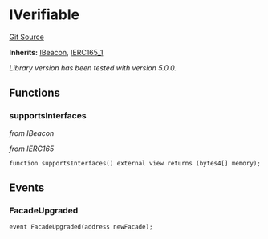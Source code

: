 # IVerifiable
[Git Source](https://github.com/metacontract/mc/blob/b874bc295b567a7e9bd6d6c63dfe84df116a2f3a/src/devkit/Flattened.sol)

**Inherits:**
[IBeacon](interface.IBeacon.md), [IERC165_1](interface.IERC165_1.md)

*Library version has been tested with version 5.0.0.*


## Functions
### supportsInterfaces

*from IBeacon*

*from IERC165*


```solidity
function supportsInterfaces() external view returns (bytes4[] memory);
```

## Events
### FacadeUpgraded

```solidity
event FacadeUpgraded(address newFacade);
```

